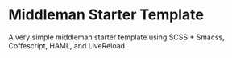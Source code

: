# Middleman Starter Template

A very simple middleman starter template using SCSS + Smacss, Coffescript, HAML, and LiveReload.
